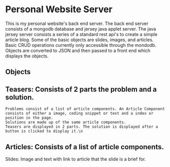 Personal Website Server
=======================

This is my personal website's back end server. The back end server consists of a mongodb database and jersey java applet server. The java jersey server consists a series of a standard rest api's to create a simple article blog. Some of the basic objects are slides, images, and articles. Basic CRUD operations currently only accessible through the mondodb. Objects are converted to JSON and then passed to a front end which displays the objects.

Objects
-------
Teasers: Consists of 2 parts the problem and a solution. 
-------------------------------------------------------
    Problems consist of a list of article components. An Article Component consists of either a image, coding snippet or text and a index or position in the page.
    Solutions are made up of the same article components.
    Teasers are displayed in 2 parts. The solution is displayed after a button is clicked to display it.\n
    
Articles: Consists of a list of article components.
---------------------------------------------------
Slides:  Image and text with link to article that the slide is a brief for.
    
    

